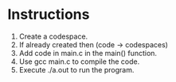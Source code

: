 # Instructions
1. Create a codespace.
2. If already created then (code -> codespaces)
3. Add code in main.c in the main() function.
4. Use gcc main.c to compile the code.
5. Execute ./a.out to run the program.

